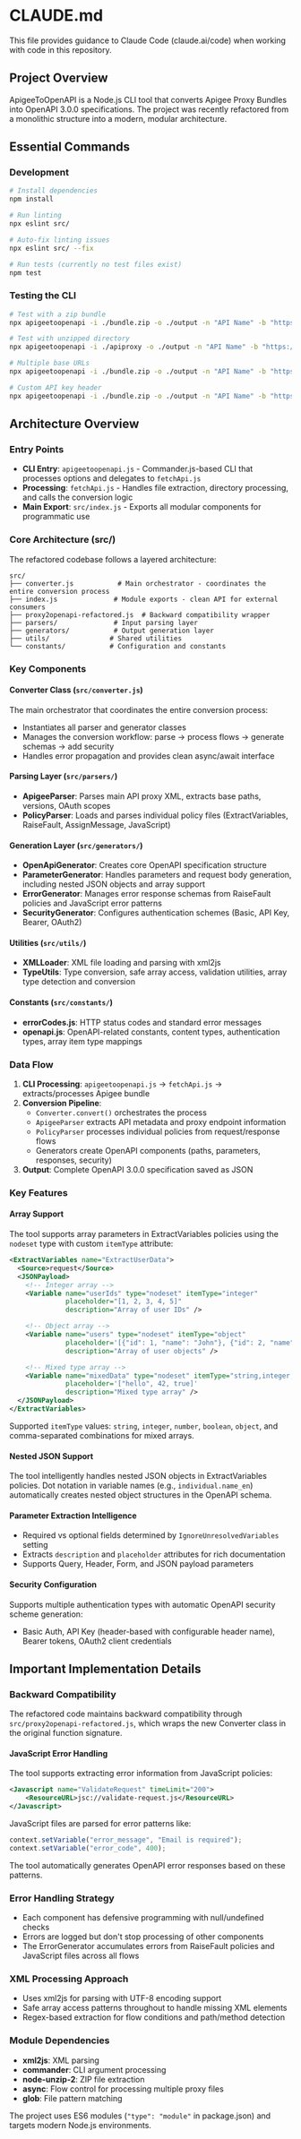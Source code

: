 # CLAUDE.md

This file provides guidance to Claude Code (claude.ai/code) when working with code in this repository.

## Project Overview

ApigeeToOpenAPI is a Node.js CLI tool that converts Apigee Proxy Bundles into OpenAPI 3.0.0 specifications. The project was recently refactored from a monolithic structure into a modern, modular architecture.

## Essential Commands

### Development
```bash
# Install dependencies
npm install

# Run linting
npx eslint src/

# Auto-fix linting issues
npx eslint src/ --fix

# Run tests (currently no test files exist)
npm test
```

### Testing the CLI
```bash
# Test with a zip bundle
npx apigeetoopenapi -i ./bundle.zip -o ./output -n "API Name" -b "https://api.example.com" -a apiKey

# Test with unzipped directory
npx apigeetoopenapi -i ./apiproxy -o ./output -n "API Name" -b "https://api.example.com" -a oauth2 -t "https://auth.example.com/token"

# Multiple base URLs
npx apigeetoopenapi -i ./bundle.zip -o ./output -n "API Name" -b "https://dev.api.com,https://prod.api.com" -a bearer

# Custom API key header
npx apigeetoopenapi -i ./bundle.zip -o ./output -n "API Name" -b "https://api.example.com" -a apiKey -k "X-API-Key"
```

## Architecture Overview

### Entry Points
- **CLI Entry**: `apigeetoopenapi.js` - Commander.js-based CLI that processes options and delegates to `fetchApi.js`
- **Processing**: `fetchApi.js` - Handles file extraction, directory processing, and calls the conversion logic
- **Main Export**: `src/index.js` - Exports all modular components for programmatic use

### Core Architecture (src/)

The refactored codebase follows a layered architecture:

```
src/
├── converter.js           # Main orchestrator - coordinates the entire conversion process
├── index.js              # Module exports - clean API for external consumers
├── proxy2openapi-refactored.js  # Backward compatibility wrapper
├── parsers/              # Input parsing layer
├── generators/           # Output generation layer
├── utils/               # Shared utilities
└── constants/           # Configuration and constants
```

### Key Components

#### Converter Class (`src/converter.js`)
The main orchestrator that coordinates the entire conversion process:
- Instantiates all parser and generator classes
- Manages the conversion workflow: parse → process flows → generate schemas → add security
- Handles error propagation and provides clean async/await interface

#### Parsing Layer (`src/parsers/`)
- **ApigeeParser**: Parses main API proxy XML, extracts base paths, versions, OAuth scopes
- **PolicyParser**: Loads and parses individual policy files (ExtractVariables, RaiseFault, AssignMessage, JavaScript)

#### Generation Layer (`src/generators/`)
- **OpenApiGenerator**: Creates core OpenAPI specification structure
- **ParameterGenerator**: Handles parameters and request body generation, including nested JSON objects and array support
- **ErrorGenerator**: Manages error response schemas from RaiseFault policies and JavaScript error patterns
- **SecurityGenerator**: Configures authentication schemes (Basic, API Key, Bearer, OAuth2)

#### Utilities (`src/utils/`)
- **XMLLoader**: XML file loading and parsing with xml2js
- **TypeUtils**: Type conversion, safe array access, validation utilities, array type detection and conversion

#### Constants (`src/constants/`)
- **errorCodes.js**: HTTP status codes and standard error messages
- **openapi.js**: OpenAPI-related constants, content types, authentication types, array item type mappings

### Data Flow

1. **CLI Processing**: `apigeetoopenapi.js` → `fetchApi.js` → extracts/processes Apigee bundle
2. **Conversion Pipeline**:
   - `Converter.convert()` orchestrates the process
   - `ApigeeParser` extracts API metadata and proxy endpoint information
   - `PolicyParser` processes individual policies from request/response flows
   - Generators create OpenAPI components (paths, parameters, responses, security)
3. **Output**: Complete OpenAPI 3.0.0 specification saved as JSON

### Key Features

#### Array Support
The tool supports array parameters in ExtractVariables policies using the `nodeset` type with custom `itemType` attribute:

```xml
<ExtractVariables name="ExtractUserData">
  <Source>request</Source>
  <JSONPayload>
    <!-- Integer array -->
    <Variable name="userIds" type="nodeset" itemType="integer"
              placeholder="[1, 2, 3, 4, 5]"
              description="Array of user IDs" />

    <!-- Object array -->
    <Variable name="users" type="nodeset" itemType="object"
              placeholder='[{"id": 1, "name": "John"}, {"id": 2, "name": "Jane"}]'
              description="Array of user objects" />

    <!-- Mixed type array -->
    <Variable name="mixedData" type="nodeset" itemType="string,integer,boolean"
              placeholder='["hello", 42, true]'
              description="Mixed type array" />
  </JSONPayload>
</ExtractVariables>
```

Supported `itemType` values: `string`, `integer`, `number`, `boolean`, `object`, and comma-separated combinations for mixed arrays.

#### Nested JSON Support
The tool intelligently handles nested JSON objects in ExtractVariables policies. Dot notation in variable names (e.g., `individual.name_en`) automatically creates nested object structures in the OpenAPI schema.

#### Parameter Extraction Intelligence
- Required vs optional fields determined by `IgnoreUnresolvedVariables` setting
- Extracts `description` and `placeholder` attributes for rich documentation
- Supports Query, Header, Form, and JSON payload parameters

#### Security Configuration
Supports multiple authentication types with automatic OpenAPI security scheme generation:
- Basic Auth, API Key (header-based with configurable header name), Bearer tokens, OAuth2 client credentials

## Important Implementation Details

### Backward Compatibility
The refactored code maintains backward compatibility through `src/proxy2openapi-refactored.js`, which wraps the new Converter class in the original function signature.

#### JavaScript Error Handling
The tool supports extracting error information from JavaScript policies:

```xml
<Javascript name="ValidateRequest" timeLimit="200">
    <ResourceURL>jsc://validate-request.js</ResourceURL>
</Javascript>
```

JavaScript files are parsed for error patterns like:
```javascript
context.setVariable("error_message", "Email is required");
context.setVariable("error_code", 400);
```

The tool automatically generates OpenAPI error responses based on these patterns.

### Error Handling Strategy
- Each component has defensive programming with null/undefined checks
- Errors are logged but don't stop processing of other components
- The ErrorGenerator accumulates errors from RaiseFault policies and JavaScript files across all flows

### XML Processing Approach
- Uses xml2js for parsing with UTF-8 encoding support
- Safe array access patterns throughout to handle missing XML elements
- Regex-based extraction for flow conditions and path/method detection

### Module Dependencies
- **xml2js**: XML parsing
- **commander**: CLI argument processing
- **node-unzip-2**: ZIP file extraction
- **async**: Flow control for processing multiple proxy files
- **glob**: File pattern matching

The project uses ES6 modules (`"type": "module"` in package.json) and targets modern Node.js environments.